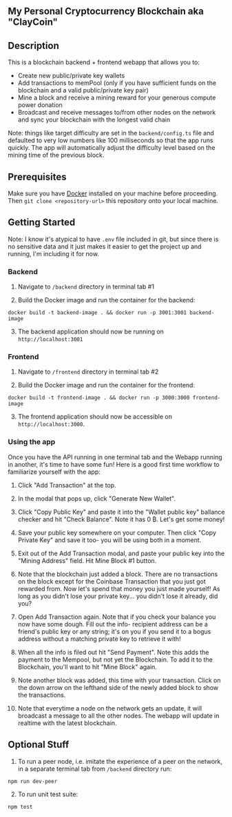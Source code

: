 ## My Personal Cryptocurrency Blockchain aka "ClayCoin"

## Description

This is a blockchain backend + frontend webapp that allows you to:

- Create new public/private key wallets
- Add transactions to memPool (only if you have sufficient funds on the blockchain and a valid public/private key pair) 
- Mine a block and receive a mining reward for your generous compute power donation
- Broadcast and receive messages to/from other nodes on the network and sync your blockchain with the longest valid chain

Note: things like target difficulty are set in the `backend/config.ts` file and defaulted to very low numbers like 100 milliseconds so that the app runs quickly. The app will automatically adjust the difficulty level based on the mining time of the previous block.

## Prerequisites

Make sure you have [Docker](https://docs.docker.com/engine/install/) installed on your machine before proceeding. Then `git clone <repository-url>` this repository onto your local machine.

## Getting Started

Note: I know it's atypical to have `.env` file included in git, but since there is no sensitive data and it just makes it easier to get the project up and running, I'm including it for now.

### Backend

1. Navigate to `/backend` directory in terminal tab #1

2. Build the Docker image and run the container for the backend:
```
docker build -t backend-image . && docker run -p 3001:3001 backend-image
```
3. The backend application should now be running on `http://localhost:3001`

### Frontend

1. Navigate to `/frontend` directory in terminal tab #2

2. Build the Docker image and run the container for the frontend:
```
docker build -t frontend-image . && docker run -p 3000:3000 frontend-image
```
3. The frontend application should now be accessible on `http://localhost:3000`.

### Using the app

Once you have the API running in one terminal tab and the Webapp running in another, it's time to have some fun! Here is a good first time workflow to familiarize yourself with the app:

1. Click "Add Transaction" at the top.

2. In the modal that pops up, click "Generate New Wallet".

3. Click "Copy Public Key" and paste it into the "Wallet public key" ballance checker and hit "Check Balance". Note it has 0 ₿. Let's get some money!

4. Save your public key somewhere on your computer. Then click "Copy Private Key" and save it too- you will be using both in a moment.

5. Exit out of the Add Transaction modal, and paste your public key into the "Mining Address" field. Hit Mine Block #1 button.

6. Note that the blockchain just added a block. There are no transactions on the block except for the Coinbase Transaction that you just got rewarded from. Now let's spend that money you just made yourself! As long as you didn't lose your private key... you didn't lose it already, did you?

7. Open Add Transaction again. Note that if you check your balance you now have some dough. Fill out the info- recipient address can be a friend's public key or any string; it's on you if you send it to a bogus address without a matching private key to retrieve it with!

8. When all the info is filed out hit "Send Payment". Note this adds the payment to the Mempool, but not yet the Blockchain. To add it to the Blockchain, you'll want to hit "Mine Block" again.

9. Note another block was added, this time with your transaction. Click on the down arrow on the lefthand side of the newly added block to show the transactions.

10. Note that everytime a node on the network gets an update, it will broadcast a message to all the other nodes. The webapp will update in realtime with the latest blockchain.

## Optional Stuff

1. To run a peer node, i.e. imitate the experience of a peer on the network, in a separate terminal tab from `/backend` directory run:
```
npm run dev-peer
```

2. To run unit test suite:  
```
npm test
```